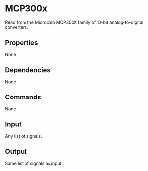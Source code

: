 MCP300x
=======

Read from the Microchip MCP300X family of 10-bit analog-to-digital converters.

Properties
----------
None

Dependencies
------------
None

Commands
--------
None

Input
-----
Any list of signals.

Output
------
Same list of signals as input.
